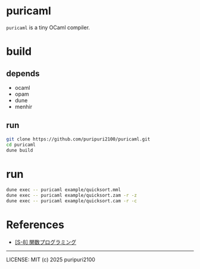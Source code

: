 # puricaml

`puricaml` is a tiny OCaml compiler.

# build

## depends

- ocaml
- opam
- dune
- menhir

## run

```sh
git clone https://github.com/puripuri2100/puricaml.git
cd puricaml
dune build
```

# run

```sh
dune exec -- puricaml example/quicksort.mml
dune exec -- puricaml example/quicksort.zam -r -z
dune exec -- puricaml example/quicksort.cam -r -c
```

# References

- [[S-8] 関数プログラミング](https://www.logic.cs.tsukuba.ac.jp/jikken/index.html)

---

LICENSE: MIT
(c) 2025 puripuri2100